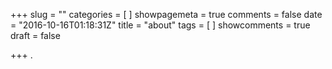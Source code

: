 +++
slug = ""
categories = [
]
showpagemeta = true
comments = false
date = "2016-10-16T01:18:31Z"
title = "about"
tags = [
]
showcomments = true
draft = false

+++
.
